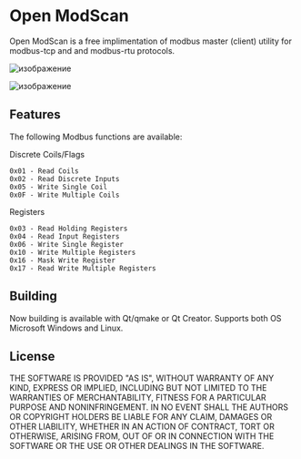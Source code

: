 # Open ModScan
Open ModScan is a free implimentation of modbus master (client) utility for modbus-tcp and and modbus-rtu protocols.

![изображение](https://user-images.githubusercontent.com/13627951/211140780-cf5f1b7d-6709-429e-b4e7-0d85806f1955.png)

![изображение](https://user-images.githubusercontent.com/13627951/211140886-32905d1c-559f-4a6b-aaaf-9396962c3a28.png)

## Features

The following Modbus functions are available:

Discrete Coils/Flags

    0x01 - Read Coils
    0x02 - Read Discrete Inputs
    0x05 - Write Single Coil
    0x0F - Write Multiple Coils

Registers

    0x03 - Read Holding Registers
    0x04 - Read Input Registers
    0x06 - Write Single Register
    0x10 - Write Multiple Registers
    0x16 - Mask Write Register
    0x17 - Read Write Multiple Registers

## Building
  Now building is available with Qt/qmake or Qt Creator. Supports both OS Microsoft Windows and Linux.
  
## License
THE SOFTWARE IS PROVIDED "AS IS", WITHOUT WARRANTY OF ANY KIND, EXPRESS OR IMPLIED, INCLUDING BUT NOT LIMITED TO THE WARRANTIES OF MERCHANTABILITY, FITNESS FOR A PARTICULAR PURPOSE AND NONINFRINGEMENT. IN NO EVENT SHALL THE AUTHORS OR COPYRIGHT HOLDERS BE LIABLE FOR ANY CLAIM, DAMAGES OR OTHER LIABILITY, WHETHER IN AN ACTION OF CONTRACT, TORT OR OTHERWISE, ARISING FROM, OUT OF OR IN CONNECTION WITH THE SOFTWARE OR THE USE OR OTHER DEALINGS IN THE SOFTWARE.
